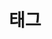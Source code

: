 ---
title: 태그
description: 아이템에 지정한 다수 태그 단어의 목록을 볼 수 있습니다. content/tags/_index.md 파일을 수정해 이 페이지의 정보를 편집할 수 있습니다. 관련된 태그 목록은 해당 아이템의 성격에 따라 생산자(creators), 주제(subjects), 출처(sources), 장소(venues) 단어 모음을 제공할 수 있습니다. 
---